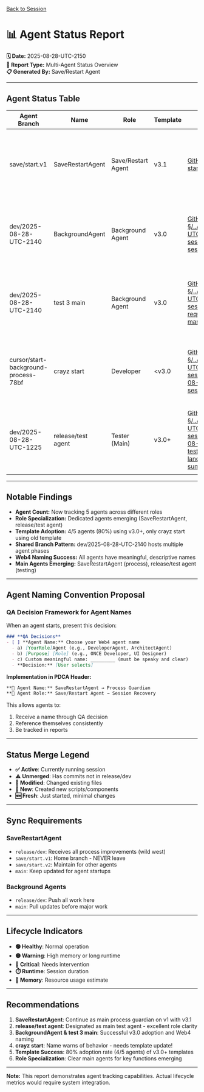 [Back to Session](.)

# 📊 **Agent Status Report**

**🗓️ Date:** 2025-08-28-UTC-2150  
**🎯 Report Type:** Multi-Agent Status Overview  
**📋 Generated By:** Save/Restart Agent  

---

## **Agent Status Table**

| Agent Branch | Name | Role | Template | Session | Status Merge | Sync | Lifecycle |
|--------------|------|------|----------|---------|--------------|------|-----------|
| save/start.v1 | SaveRestartAgent | Save/Restart Agent | v3.1 | [GitHub](https://github.com/Cerulean-Circle-GmbH/Web4Articles/blob/save/start.v1/scrum.pmo/project.journal/2025-08-28-UTC-1154-save-restart-agent/session-start.md) \| [§/session-start.md](session-start.md) | ✅ Active<br>⚠️ Unmerged: 37 PDCAs<br>📝 Modified: howto.PDCA.md, template.md<br>🔧 New: fix.dual.links script | release/dev (wild west)<br>save/start.v1 (clean home)<br>save/start.v2 (for others)<br>main (agent startup) | 🟢 Healthy<br>⏱️ Runtime: 90min<br>💾 Memory: Normal |
| dev/2025-08-28-UTC-2140 | BackgroundAgent | Background Agent | v3.0 | [GitHub](https://github.com/Cerulean-Circle-GmbH/Web4Articles/blob/dev/2025-08-28-UTC-2140/scrum.pmo/project.journal/2025-08-28-UTC-2140-session/PDCA-session-start.md) \| [§/../../2025-08-28-UTC-2140-session/PDCA-session-start.md](../../2025-08-28-UTC-2140-session/PDCA-session-start.md) | ✅ Active<br>✅ Merged: Initial PDCA<br>🆕 Fresh session | release/dev<br>main (updates) | 🟢 Healthy<br>⏱️ Runtime: 10min<br>💾 Memory: Normal |
| dev/2025-08-28-UTC-2140 | test 3 main | Background Agent | v3.0 | [GitHub](https://github.com/Cerulean-Circle-GmbH/Web4Articles/blob/dev/2025-08-28-UTC-2140/scrum.pmo/project.journal/2025-08-28-UTC-2140-session/PDCA-requirements-management.md) \| [§/../../2025-08-28-UTC-2140-session/PDCA-requirements-management.md](../../2025-08-28-UTC-2140-session/PDCA-requirements-management.md) | ✅ Active<br>📝 Requirements work<br>✅ Using latest template | release/dev<br>main (updates) | 🟢 Healthy<br>⏱️ Runtime: 20min<br>💾 Memory: Normal |
| cursor/start-background-process-78bf | crayz start | Developer | <v3.0 | [GitHub](https://github.com/Cerulean-Circle-GmbH/Web4Articles/blob/cursor/start-background-process-78bf/scrum.pmo/project.journal/2025-08-28-UTC-1846-session/pdca/2025-08-28-UTC-1846-session-start.md) \| [§/../../2025-08-28-UTC-1846-session/pdca/2025-08-28-UTC-1846-session-start.md](../../2025-08-28-UTC-1846-session/pdca/2025-08-28-UTC-1846-session-start.md) | ⚠️ Inactive<br>📝 Test session<br>❌ Crazy bash commands! | release/dev<br>main (updates) | 🟡 Unknown<br>⏱️ Runtime: ?<br>💾 Memory: ? |
| dev/2025-08-28-UTC-1225 | release/test agent | Tester (Main) | v3.0+ | [GitHub](https://github.com/Cerulean-Circle-GmbH/Web4Articles/blob/dev/2025-08-28-UTC-1225/scrum.pmo/project.journal/2025-08-28-UTC-1225-session/pdca/2025-08-28-UTC-1233-tester-role-testing-landscape-summary.pdca.md) \| [§/../../2025-08-28-UTC-1225-session/pdca/2025-08-28-UTC-1233-tester-role-testing-landscape-summary.pdca.md](../../2025-08-28-UTC-1225-session/pdca/2025-08-28-UTC-1233-tester-role-testing-landscape-summary.pdca.md) | ✅ Active<br>🧪 Main test agent<br>📊 Testing landscape | release/dev<br>main (updates) | 🟢 Healthy<br>⏱️ Runtime: 12min<br>💾 Memory: Normal |

---

## **Notable Findings**

- **Agent Count:** Now tracking 5 agents across different roles
- **Role Specialization:** Dedicated agents emerging (SaveRestartAgent, release/test agent)
- **Template Adoption:** 4/5 agents (80%) using v3.0+, only crayz start using old template
- **Shared Branch Pattern:** dev/2025-08-28-UTC-2140 hosts multiple agent phases
- **Web4 Naming Success:** All agents have meaningful, descriptive names
- **Main Agents Emerging:** SaveRestartAgent (process), release/test agent (testing)

---

## **Agent Naming Convention Proposal**

### **QA Decision Framework for Agent Names**

When an agent starts, present this decision:

```markdown
### **QA Decisions**
- [ ] **Agent Name:** Choose your Web4 agent name
  - a) [YourRole]Agent (e.g., DeveloperAgent, ArchitectAgent)
  - b) [Purpose] [Role] (e.g., ONCE Developer, UI Designer)
  - c) Custom meaningful name: _________ (must be speaky and clear)
  - **Decision:** [User selects]
```

**Implementation in PDCA Header:**
```markdown
**👤 Agent Name:** SaveRestartAgent → Process Guardian
**👤 Agent Role:** Save/Restart Agent → Session Recovery
```

This allows agents to:
1. Receive a name through QA decision
2. Reference themselves consistently
3. Be tracked in reports

---

## **Status Merge Legend**

- **✅ Active**: Currently running session
- **⚠️ Unmerged**: Has commits not in release/dev
- **📝 Modified**: Changed existing files
- **🔧 New**: Created new scripts/components
- **🆕 Fresh**: Just started, minimal changes

---

## **Sync Requirements**

### **SaveRestartAgent**
- `release/dev`: Receives all process improvements (wild west)
- `save/start.v1`: Home branch - NEVER leave
- `save/start.v2`: Maintain for other agents
- `main`: Keep updated for agent startups

### **Background Agents**
- `release/dev`: Push all work here
- `main`: Pull updates before major work

---

## **Lifecycle Indicators**

- **🟢 Healthy**: Normal operation
- **🟡 Warning**: High memory or long runtime
- **🔴 Critical**: Needs intervention
- **⏱️ Runtime**: Session duration
- **💾 Memory**: Resource usage estimate

---

## **Recommendations**

1. **SaveRestartAgent**: Continue as main process guardian on v1 with v3.1
2. **release/test agent**: Designated as main test agent - excellent role clarity
3. **BackgroundAgent & test 3 main**: Successful v3.0 adoption and Web4 naming
4. **crayz start**: Name warns of behavior - needs template update!
5. **Template Success**: 80% adoption rate (4/5 agents) of v3.0+ templates
6. **Role Specialization**: Clear main agents for key functions emerging

---

**Note:** This report demonstrates agent tracking capabilities. Actual lifecycle metrics would require system integration.